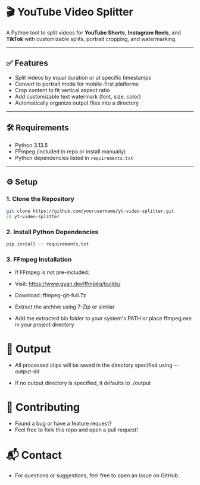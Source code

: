 # 🎬 YouTube Video Splitter

A Python tool to split videos for **YouTube Shorts**, **Instagram Reels**, and **TikTok** with customizable splits, portrait cropping, and watermarking.

---

## ✅ Features

- Split videos by equal duration or at specific timestamps
- Convert to portrait mode for mobile-first platforms
- Crop content to fit vertical aspect ratio
- Add customizable text watermark (font, size, color)
- Automatically organize output files into a directory

---

## 🛠 Requirements

- Python 3.13.5  
- FFmpeg (included in repo or install manually)  
- Python dependencies listed in `requirements.txt`

---

## ⚙️ Setup

### 1. Clone the Repository

```bash
git clone https://github.com/yourusername/yt-video-splitter.git
cd yt-video-splitter
```

### 2. Install Python Dependencies

```bash
pip install -r requirements.txt
```

### 3. FFmpeg Installation
- If FFmpeg is not pre-included:

- Visit: https://www.gyan.dev/ffmpeg/builds/

- Download: ffmpeg-git-full.7z

- Extract the archive using 7-Zip or similar

- Add the extracted bin folder to your system's PATH
  or place ffmpeg.exe in your project directory

# 📂 Output
- All processed clips will be saved in the directory specified using --output-dir

- If no output directory is specified, it defaults to ./output

# 🤝 Contributing
- Found a bug or have a feature request?
- Feel free to fork this repo and open a pull request!

# 📬 Contact
- For questions or suggestions, feel free to open an issue on GitHub.
